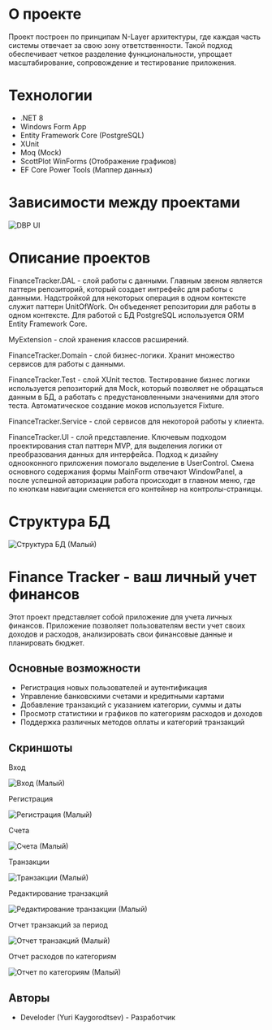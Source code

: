 # О проекте
Проект построен по принципам N-Layer архитектуры, где каждая часть системы отвечает за свою зону ответственности. Такой подход обеспечивает четкое разделение функциональности, упрощает масштабирование, сопровождение и тестирование приложения.

# Технологии
- .NET 8
- Windows Form App
- Entity Framework Core (PostgreSQL)
- XUnit
- Moq (Mock)
- ScottPlot WinForms (Отображение графиков)
- EF Core Power Tools (Маппер данных)

# Зависимости между проектами

![DBP UI](https://github.com/user-attachments/assets/ed56904e-5204-4b65-a780-091ef7a72e89)

# Описание проектов

FinanceTracker.DAL - слой работы с данными. Главным звеном является паттерн репозиторий, который создает интрефейс для работы с данными. Надстройкой для некоторых операция в одном контексте служит паттерн UnitOfWork. Он объеденяет репозитории для работы в одном контексте. Для работой с БД PostgreSQL используется ORM Entity Framework Core.

MyExtension - слой хранения классов расширений.

FinanceTracker.Domain - слой бизнес-логики. Хранит множество сервисов для работы с данными.

FinanceTracker.Test - слой XUnit тестов. Тестирование бизнес логики используется репозиторий для Mock, который позволяет не обращаться данным в БД, а работать с предустановленными значениями для этого теста. Автоматическое создание моков используется Fixture.

FinanceTracker.Service - слой сервисов для некоторой работы у клиента.

FinanceTracker.UI - слой представление. Ключевым подходом проектирования стал паттерн MVP, для выделения логики от преобразования данных для интерфейса. Подход к дизайну однооконного приложения помогало выделение в UserControl. Смена основного содержания формы MainForm отвечают WindowPanel, а после успешной авторизации работа происходит в главном меню, где по кнопкам навигации сменяется его контейнер на контролы-страницы.

# Структура БД

![Структура БД (Малый)](https://github.com/user-attachments/assets/6fe84a7f-eca5-4ec8-aa75-94ee7f2499d8)

# Finance Tracker - ваш личный учет финансов

Этот проект представляет собой приложение для учета личных финансов. Приложение позволяет пользователям вести учет своих доходов и расходов, анализировать свои финансовые данные и планировать бюджет.

## Основные возможности

- Регистрация новых пользователей и аутентификация
- Управление банковскими счетами и кредитными картами
- Добавление транзакций с указанием категории, суммы и даты
- Просмотр статистики и графиков по категориям расходов и доходов
- Поддержка различных методов оплаты и категорий транзакций

## Скриншоты

Вход

![Вход (Малый)](https://github.com/user-attachments/assets/b2231c29-de4a-42de-81b9-3a8ed0b57722)

Регистрация

![Регистрация (Малый)](https://github.com/user-attachments/assets/c2253020-7405-4982-be50-b6b782c10f51)

Счета

![Счета (Малый)](https://github.com/user-attachments/assets/a5cdf8e7-211f-41fd-8cb6-fa74cced2eb9)

Транзакции

![Транзакции (Малый)](https://github.com/user-attachments/assets/5a485659-654a-4e44-8e78-6716b0b3bc72)

Редактирование транзакций

![Редактирование транзакции (Малый)](https://github.com/user-attachments/assets/9678c114-a063-4d9e-b825-8c2ee92d2353)

Отчет транзакций за период

![Отчет транзакций (Малый)](https://github.com/user-attachments/assets/e9fad57a-fedb-499b-9789-3d5e9505e126)

Отчет расходов по категориям

![Отчет по категориям (Малый)](https://github.com/user-attachments/assets/c6784d45-720a-4f9e-8e3b-d2ddea9e2953)

## Авторы

- Develoder (Yuri Kaygorodtsev) - Разработчик

